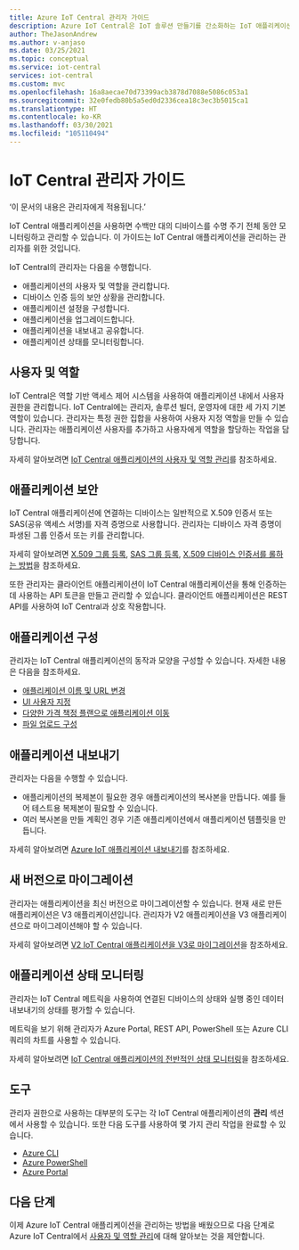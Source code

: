 ```yaml
---
title: Azure IoT Central 관리자 가이드
description: Azure IoT Central은 IoT 솔루션 만들기를 간소화하는 IoT 애플리케이션 플랫폼입니다. 이 문서에서는 IoT Central의 관리자 역할에 대한 개요를 제공합니다.
author: TheJasonAndrew
ms.author: v-anjaso
ms.date: 03/25/2021
ms.topic: conceptual
ms.service: iot-central
services: iot-central
ms.custom: mvc
ms.openlocfilehash: 16a8aecae70d73399acb3878d7088e5086c053a1
ms.sourcegitcommit: 32e0fedb80b5a5ed0d2336cea18c3ec3b5015ca1
ms.translationtype: HT
ms.contentlocale: ko-KR
ms.lasthandoff: 03/30/2021
ms.locfileid: "105110494"
---
```

# <a name="iot-central-administrator-guide"></a>IoT Central 관리자 가이드

‘이 문서의 내용은 관리자에게 적용됩니다.’

IoT Central 애플리케이션을 사용하면 수백만 대의 디바이스를 수명 주기 전체 동안 모니터링하고 관리할 수 있습니다. 이 가이드는 IoT Central 애플리케이션을 관리하는 관리자를 위한 것입니다.

IoT Central의 관리자는 다음을 수행합니다.

- 애플리케이션의 사용자 및 역할을 관리합니다.
- 디바이스 인증 등의 보안 상황을 관리합니다.
- 애플리케이션 설정을 구성합니다.
- 애플리케이션을 업그레이드합니다.
- 애플리케이션을 내보내고 공유합니다.
- 애플리케이션 상태를 모니터링합니다.

## <a name="users-and-roles"></a>사용자 및 역할

IoT Central은 역할 기반 액세스 제어 시스템을 사용하여 애플리케이션 내에서 사용자 권한을 관리합니다. IoT Central에는 관리자, 솔루션 빌더, 운영자에 대한 세 가지 기본 역할이 있습니다. 관리자는 특정 권한 집합을 사용하여 사용자 지정 역할을 만들 수 있습니다. 관리자는 애플리케이션 사용자를 추가하고 사용자에게 역할을 할당하는 작업을 담당합니다.

자세히 알아보려면 [IoT Central 애플리케이션의 사용자 및 역할 관리](howto-manage-users-roles.md)를 참조하세요.

## <a name="application-security"></a>애플리케이션 보안

IoT Central 애플리케이션에 연결하는 디바이스는 일반적으로 X.509 인증서 또는 SAS(공유 액세스 서명)를 자격 증명으로 사용합니다. 관리자는 디바이스 자격 증명이 파생된 그룹 인증서 또는 키를 관리합니다.

자세히 알아보려면 [X.509 그룹 등록](concepts-get-connected.md#x509-group-enrollment), [SAS 그룹 등록](concepts-get-connected.md#sas-group-enrollment), [X.509 디바이스 인증서를 롤하는 방법](how-to-roll-x509-certificates.md)을 참조하세요.

또한 관리자는 클라이언트 애플리케이션이 IoT Central 애플리케이션을 통해 인증하는 데 사용하는 API 토큰을 만들고 관리할 수 있습니다. 클라이언트 애플리케이션은 REST API를 사용하여 IoT Central과 상호 작용합니다.

## <a name="configure-an-application"></a>애플리케이션 구성

관리자는 IoT Central 애플리케이션의 동작과 모양을 구성할 수 있습니다. 자세한 내용은 다음을 참조하세요.

- [애플리케이션 이름 및 URL 변경](howto-administer.md#change-application-name-and-url)
- [UI 사용자 지정](howto-customize-ui.md)
- [다양한 가격 책정 플랜으로 애플리케이션 이동](howto-view-bill.md)
- [파일 업로드 구성](howto-configure-file-uploads.md)

## <a name="export-an-application"></a>애플리케이션 내보내기

관리자는 다음을 수행할 수 있습니다.

- 애플리케이션의 복제본이 필요한 경우 애플리케이션의 복사본을 만듭니다. 예를 들어 테스트용 복제본이 필요할 수 있습니다.
- 여러 복사본을 만들 계획인 경우 기존 애플리케이션에서 애플리케이션 템플릿을 만듭니다.

자세히 알아보려면 [Azure IoT 애플리케이션 내보내기](howto-use-app-templates.md)를 참조하세요.

## <a name="migrate-to-a-new-version"></a>새 버전으로 마이그레이션

관리자는 애플리케이션을 최신 버전으로 마이그레이션할 수 있습니다. 현재 새로 만든 애플리케이션은 V3 애플리케이션입니다. 관리자가 V2 애플리케이션을 V3 애플리케이션으로 마이그레이션해야 할 수 있습니다.

자세히 알아보려면 [V2 IoT Central 애플리케이션을 V3로 마이그레이션](howto-migrate.md)을 참조하세요.

## <a name="monitor-application-health"></a>애플리케이션 상태 모니터링

관리자는 IoT Central 메트릭을 사용하여 연결된 디바이스의 상태와 실행 중인 데이터 내보내기의 상태를 평가할 수 있습니다.

메트릭을 보기 위해 관리자가 Azure Portal, REST API, PowerShell 또는 Azure CLI 쿼리의 차트를 사용할 수 있습니다.

자세히 알아보려면 [IoT Central 애플리케이션의 전반적인 상태 모니터링](howto-monitor-application-health.md)을 참조하세요.

## <a name="tools"></a>도구

관리자 권한으로 사용하는 대부분의 도구는 각 IoT Central 애플리케이션의 **관리** 섹션에서 사용할 수 있습니다. 또한 다음 도구를 사용하여 몇 가지 관리 작업을 완료할 수 있습니다.

- [Azure CLI](howto-manage-iot-central-from-cli.md)
- [Azure PowerShell](howto-manage-iot-central-from-powershell.md)
- [Azure Portal](howto-manage-iot-central-from-portal.md)

## <a name="next-steps"></a>다음 단계

이제 Azure IoT Central 애플리케이션을 관리하는 방법을 배웠으므로 다음 단계로 Azure IoT Central에서 [사용자 및 역할 관리](howto-manage-users-roles.md)에 대해 알아보는 것을 제안합니다.
